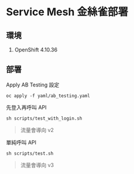 # Service Mesh 金絲雀部署

## 環境
1. OpenShift 4.10.36

## 部署

Apply AB Testing 設定
```
oc apply -f yaml/ab_testing.yaml
```

先登入再呼叫 API
```
sh scripts/test_with_login.sh
```
> 流量會導向 v2

單純呼叫 API
```
sh scripts/test.sh
```
> 流量會導向 v3